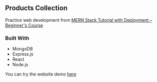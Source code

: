 ## Products Collection

Practice web development from [MERN Stack Tutorial with Deployment – Beginner's Course](https://www.youtube.com/watch?v=O3BUHwfHf84)

### Built With
* MongoDB
* Express.js
* React
* Node.js

You can try the website demo [here](https://products-collection.onrender.com/)
